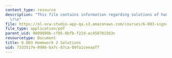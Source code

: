 ```yaml
---
content_type: resource
description: "This file contains information regarding solutions of homework 2.\r\n\
  \r\n"
file: https://ol-ocw-studio-app-qa.s3.amazonaws.com/courses/6-003-signals-and-systems-fall-2011/7333517e0986ba7c87ca09fa1ceeaaff_MIT6_003F11_sol02.pdf
file_type: application/pdf
parent_uid: 0809880b-cf05-0bfb-f22d-ac450701563c
resourcetype: Document
title: 6.003 Homework 2 Solutions
uid: 7333517e-0986-ba7c-87ca-09fa1ceeaaff
---
```

